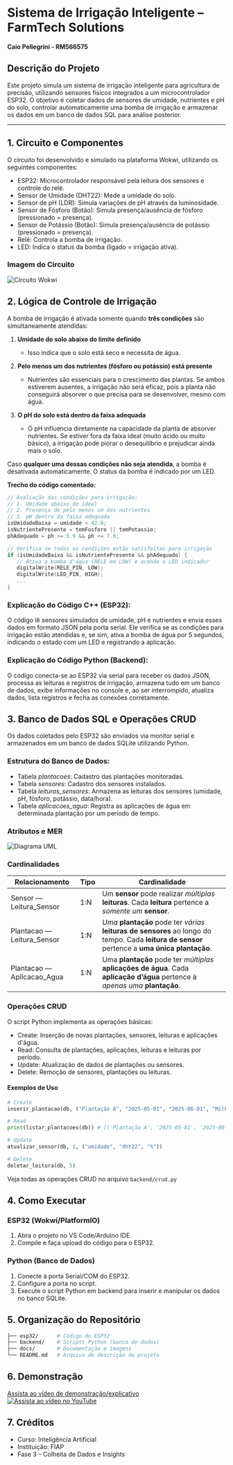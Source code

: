# Sistema de Irrigação Inteligente – FarmTech Solutions

**Caio Pellegrini - RM566575**

## Descrição do Projeto
Este projeto simula um sistema de irrigação inteligente para agricultura de precisão, utilizando sensores físicos integrados a um microcontrolador ESP32. O objetivo é coletar dados de sensores de umidade, nutrientes e pH do solo, controlar automaticamente uma bomba de irrigação e armazenar os dados em um banco de dados SQL para análise posterior.

---

## 1. Circuito e Componentes

O circuito foi desenvolvido e simulado na plataforma Wokwi, utilizando os seguintes componentes:

- ESP32: Microcontrolador responsável pela leitura dos sensores e controle do relé.
- Sensor de Umidade (DHT22): Mede a umidade do solo.
- Sensor de pH (LDR): Simula variações de pH através da luminosidade.
- Sensor de Fósforo (Botão): Simula presença/ausência de fósforo (pressionado = presença).
- Sensor de Potássio (Botão): Simula presença/ausência de potássio (pressionado = presença).
- Relé: Controla a bomba de irrigação.
- LED: Indica o status da bomba (ligado = irrigação ativa).

### Imagem do Circuito

![Circuito Wokwi](docs/circuito_wokwi.png)


## 2. Lógica de Controle de Irrigação

A bomba de irrigação é ativada somente quando **três condições** são simultaneamente atendidas:

1. **Umidade do solo abaixo do limite definido**  
   - Isso indica que o solo está seco e necessita de água.

2. **Pelo menos um dos nutrientes (fósforo ou potássio) está presente**  
   - Nutrientes são essenciais para o crescimento das plantas. Se ambos estiverem ausentes, a irrigação não será eficaz, pois a planta não conseguirá absorver o que precisa para se desenvolver, mesmo com água.

3. **O pH do solo está dentro da faixa adequada**  
   - O pH influencia diretamente na capacidade da planta de absorver nutrientes. Se estiver fora da faixa ideal (muito ácido ou muito básico), a irrigação pode piorar o desequilíbrio e prejudicar ainda mais o solo.

Caso **qualquer uma dessas condições não seja atendida**, a bomba é desativada automaticamente. O status da bomba é indicado por um LED.

**Trecho do código comentado:**

```cpp
// Avaliação das condições para irrigação:
// 1. Umidade abaixo do ideal
// 2. Presença de pelo menos um dos nutrientes
// 3. pH dentro da faixa adequada
isUmidadeBaixa = umidade < 42.0;
isNutrientePresente = temFosforo || temPotassio;
phAdequado = ph >= 5.9 && ph <= 7.6;

// Verifica se todas as condições estão satisfeitas para irrigação
if (isUmidadeBaixa && isNutrientePresente && phAdequado) {
   // Ativa a bomba d'água (RELE em LOW) e acende o LED indicador
   digitalWrite(RELE_PIN, LOW);
   digitalWrite(LED_PIN, HIGH);
   ...
}
```

### Explicação do Código C++ (ESP32):

O código lê sensores simulados de umidade, pH e nutrientes e envia esses dados em formato JSON pela porta serial. Ele verifica se as condições para irrigação estão atendidas e, se sim, ativa a bomba de água por 5 segundos, indicando o estado com um LED e registrando a aplicação.

### Explicação do Código Python (Backend):

O código conecta-se ao ESP32 via serial para receber os dados JSON, processa as leituras e registros de irrigação, armazena tudo em um banco de dados, exibe informações no console e, ao ser interrompido, atualiza dados, lista registros e fecha as conexões corretamente.



## 3. Banco de Dados SQL e Operações CRUD

Os dados coletados pelo ESP32 são enviados via monitor serial e armazenados em um banco de dados SQLite utilizando Python.

### Estrutura do Banco de Dados:
- Tabela *plantacoes*: Cadastro das plantações monitoradas.
- Tabela *sensores*: Cadastro dos sensores instalados.
- Tabela *leituras_sensores*: Armazena as leituras dos sensores (umidade, pH, fósforo, potássio, data/hora).
- Tabela *aplicacoes_agua*: Registra as aplicações de água em determinada plantação por um período de tempo.

### Atributos e MER

![Diagrama UML](/docs/uml.svg)


### Cardinalidades
| Relacionamento | Tipo | Cardinalidade |
| --- | --- | --- |
| Sensor — Leitura_Sensor | 1:N | Um **sensor** pode realizar *múltiplas* **leituras**. Cada **leitura** pertence a *somente um* **sensor**.  |
| Plantacao — Leitura_Sensor | 1:N | *Uma* **plantação** pode ter *várias* **leituras de sensores** ao longo do tempo. Cada **leitura de sensor** pertence a **uma única plantação**. |
| Plantacao — Aplicacao_Agua | 1:N | Uma **plantação** pode ter *múltiplas* **aplicações de água**. Cada **aplicação d’água** pertence à *apenas uma* **plantação**. |

### Operações CRUD
O script Python implementa as operações básicas:

- Create: Inserção de novas plantações, sensores, leituras e aplicações d'água.
- Read: Consulta de plantações, aplicações, leituras e leituras por período.
- Update: Atualização de dados de plantações ou sensores.
- Delete: Remoção de sensores, plantações ou leituras.

#### Exemplos de Uso
```python
# Create
inserir_plantacao(db, ("Plantação A", "2025-05-01", "2025-06-01", "Milho", "Monte Alto - SP"))

# Read
print(listar_plantacoes(db)) # [('Plantação A', '2025-05-01', '2025-06-01', 'Milho', 'Monte Alto - SP')]

# Update
atualizar_sensor(db, 1, ("umidade", "dht22", "%"))

# Delete
deletar_leitura(db, 5)
```

Veja todas as operações CRUD no arquivo `backend/crud.py`

## 4. Como Executar

### ESP32 (Wokwi/PlatformIO)
1. Abra o projeto no VS Code/Arduino IDE.
2. Compile e faça upload do código para o ESP32.

### Python (Banco de Dados)
1. Conecte à porta Serial/COM do ESP32.
2. Configure a porta no script.
3. Execute o script Python em backend para inserir e manipular os dados no banco SQLite.

## 5. Organização do Repositório

```bash
├── esp32/      # Código do ESP32
├── backend/    # Scripts Python (banco de dados)
├── docs/       # Documentação e imagens
└── README.md   # Arquivo de descrição do projeto
```

## 6. Demonstração

[Assista ao vídeo de demonstração/explicativo](https://youtu.be/nUFCEL9oX0c)
[![Assista ao vídeo no YouTube](https://img.youtube.com/vi/nUFCEL9oX0c/hqdefault.jpg)](https://youtu.be/nUFCEL9oX0c)


## 7. Créditos
- Curso: Inteligência Artificial
- Instituição: FIAP
- Fase 3 – Colheita de Dados e Insights
